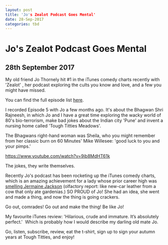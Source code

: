 ```yaml
---
layout: post
title: 'Jo's Zealot Podcast Goes Mental'
date: 28-Sep-2017
categories: tbd
---
```


# Jo's Zealot Podcast Goes Mental

## 28th September 2017

My old friend Jo Thornely hit #1 in the iTunes comedy charts recently with 'Zealot' ,   her podcast exploring the cults you know and love,   and a few you might have missed.

You can find the full episode list <a href="https://itunes.apple.com/gb/podcast/zealot/id1245635983?mt=2">here</a>.

I recorded Episode 5 with Jo a few months ago. It's about the Bhagwan Shri Rajneesh, in which Jo and I have a great time exploring the wacky world of 80's bio-terrorism, make bad jokes about the Indian city 'Pune' and invent a nursing home called 'Tough Titties Meadows'.

The Bhagwans right-hand woman was Sheila, who you might remember from her classic burn on 60 Minutes' Mike Willesee: 'good luck to you and your pimps.'

https://www.youtube.com/watch?v=9ib8MdHT61k

The jokes, they write themselves.

Recently Jo's podcast has been rocketing up the iTunes comedy charts, which is an amazing achievement for a lady whose prior career high was <a href="http://mogantosh.com/interesting-people-jo-thornely/">smelling Jermaine Jackson</a> (olfactory report: like new-car leather from a cow that only ate gardenias.) SO PROUD of Jo! She had an idea, she went and made a thing, and now the thing is going crackers.

Go out, comrades! Go out and make the thing! Be like Jo!

My favourite iTunes review: 'Hilarious, crude and immature. It’s absolutely perfect.'  Which is probably how I would describe my darling old mate Jo.

Go, listen, subscribe, review, eat the t-shirt, sign up to sign your autumn years at Tough Titties, and enjoy!

 
